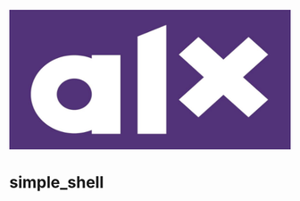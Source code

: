 <p align = "center">
<img width="750px" height="250" src=./pictures/alx-se-logo.jpg>
</p>

# simple_shell
